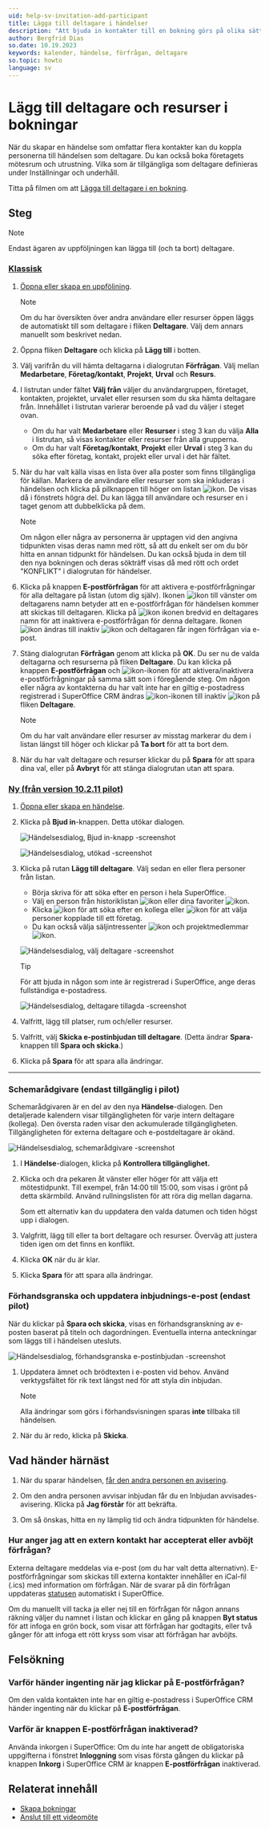 ```yaml
---
uid: help-sv-invitation-add-participant
title: Lägga till deltagare i händelser
description: "Att bjuda in kontakter till en bokning görs på olika sätt. Den här guiden beskriver hur du lägger till deltagare i en bokning."
author: Bergfrid Dias
so.date: 10.19.2023
keywords: kalender, händelse, förfrågan, deltagare
so.topic: howto
language: sv
---
```


# Lägg till deltagare och resurser i bokningar

När du skapar en händelse som omfattar flera kontakter kan du koppla personerna till händelsen som deltagare. Du kan också boka företagets mötesrum och utrustning. Vilka som är tillgängliga som deltagare definieras under Inställningar och underhåll.

Titta på filmen om att [Lägga till deltagare i en bokning][15].

## Steg

> [!NOTE]
> Endast ägaren av uppföljningen kan lägga till (och ta bort) deltagare.

<!-- markdownlint-disable MD051 -->
### [Klassisk](#tab/participants)

1. [Öppna eller skapa en uppföljning][3].

    > [!NOTE]
    > Om du har översikten över andra användare eller resurser öppen läggs de automatiskt till som deltagare i fliken **Deltagare**. Välj dem annars manuellt som beskrivet nedan.
2. Öppna fliken **Deltagare** och klicka på **Lägg till** i botten.

3. Välj varifrån du vill hämta deltagarna i dialogrutan **Förfrågan**. Välj mellan **Medarbetare**, **Företag/kontakt**, **Projekt**, **Urval** och **Resurs**.

4. I listrutan under fältet **Välj från** väljer du användargruppen, företaget, kontakten, projektet, urvalet eller resursen som du ska hämta deltagare från. Innehållet i listrutan varierar beroende på vad du väljer i steget ovan.
    * Om du har valt **Medarbetare** eller **Resurser** i steg 3 kan du välja **Alla** i listrutan, så visas kontakter eller resurser från alla grupperna.
    * Om du har valt **Företag/kontakt**, **Projekt** eller **Urval** i steg 3 kan du söka efter företag, kontakt, projekt eller urval i det här fältet.

5. När du har valt källa visas en lista över alla poster som finns tillgängliga för källan. Markera de användare eller resurser som ska inkluderas i händelsen och klicka på pilknappen till höger om listan ![ikon][img2]. De visas då i fönstrets högra del. Du kan lägga till användare och resurser en i taget genom att dubbelklicka på dem.

    > [!NOTE]
    > Om någon eller några av personerna är upptagen vid den angivna tidpunkten visas deras namn med rött, så att du enkelt ser om du bör hitta en annan tidpunkt för händelsen. Du kan också bjuda in dem till den nya bokningen och deras sökträff visas då med rött och ordet "KONFLIKT" i dialogrutan för händelser.

6. Klicka på knappen **E-postförfrågan** för att aktivera e-postförfrågningar för alla deltagare på listan (utom dig själv). Ikonen ![ikon][img1] till vänster om deltagarens namn betyder att en e-postförfrågan för händelsen kommer att skickas till deltagaren. Klicka på ![ikon][img1] ikonen bredvid en deltagares namn för att inaktivera e-postförfrågan för denna deltagare. Ikonen ![ikon][img1] ändras till inaktiv ![ikon][img3] och deltagaren får ingen förfrågan via e-post.

7. Stäng dialogrutan **Förfrågan** genom att klicka på **OK**. Du ser nu de valda deltagarna och resurserna på fliken **Deltagare**. Du kan klicka på knappen **E-postförfrågan** och ![ikon][img1]-ikonen för att aktivera/inaktivera e-postförfrågningar på samma sätt som i föregående steg.
    Om någon eller några av kontakterna du har valt inte har en giltig e-postadress registrerad i SuperOffice CRM ändras ![ikon][img1]-ikonen till inaktiv ![ikon][img3] på fliken **Deltagare**.

    > [!NOTE]
    > Om du har valt användare eller resurser av misstag markerar du dem i listan längst till höger och klickar på **Ta bort** för att ta bort dem.

8. När du har valt deltagare och resurser klickar du på **Spara** för att spara dina val, eller på **Avbryt** för att stänga dialogrutan utan att spara.

### [Ny (från version 10.2.11 pilot)](#tab/attendees)

1. [Öppna eller skapa en händelse][3].

1. Klicka på **Bjud in**-knappen. Detta utökar dialogen.

    ![Händelsesdialog, Bjud in-knapp -screenshot][img14]

    ![Händelsesdialog, utökad -screenshot][img15]

1. Klicka på rutan **Lägg till deltagare**. Välj sedan en eller flera personer från listan.

    * Börja skriva för att söka efter en person i hela SuperOffice.
    * Välj en person från historiklistan ![ikon][img4] eller dina favoriter ![ikon][img5].
    * Klicka ![ikon][img6] för att söka efter en kollega eller ![ikon][img7] för att välja personer kopplade till ett företag.
    * Du kan också välja säljintressenter ![ikon][img8] och projektmedlemmar ![ikon][img9].

    ![Händelsesdialog, välj deltagare -screenshot][img17]

    > [!TIP]
    > För att bjuda in någon som inte är registrerad i SuperOffice, ange deras fullständiga e-postadress.

    ![Händelsesdialog, deltagare tillagda -screenshot][img16]

1. Valfritt, lägg till platser, rum och/eller resurser.

1. Valfritt, välj **Skicka e-postinbjudan till deltagare**. (Detta ändrar **Spara**-knappen till **Spara och skicka**.)

1. Klicka på **Spara** för att spara alla ändringar.

***
<!-- markdownlint-restore -->

### <a id="availability" />Schemarådgivare (endast tillgänglig i pilot)

Schemarådgivaren är en del av den nya **Händelse**-dialogen. Den detaljerade kalendern visar tillgängligheten för varje intern deltagare (kollega). Den översta raden visar den ackumulerade tillgängligheten. Tillgängligheten för externa deltagare och e-postdeltagare är okänd.

![Händelsesdialog, schemarådgivare -screenshot][img18]

1. I **Händelse**-dialogen, klicka på **Kontrollera tillgänglighet.**

1. Klicka och dra pekaren åt vänster eller höger för att välja ett mötestidpunkt. Till exempel, från 14:00 till 15:00, som visas i grönt på detta skärmbild. Använd rullningslisten för att röra dig mellan dagarna.

    Som ett alternativ kan du uppdatera den valda datumen och tiden högst upp i dialogen.

1. Valgfritt, lägg till eller ta bort deltagare och resurser. Överväg att justera tiden igen om det finns en konflikt.

1. Klicka **OK** när du är klar.
1. Klicka **Spara** för att spara alla ändringar.

### <a id="preview" />Förhandsgranska och uppdatera inbjudnings-e-post (endast pilot)

När du klickar på **Spara och skicka**, visas en förhandsgranskning av e-posten baserat på titeln och dagordningen. Eventuella interna anteckningar som läggs till i händelsen utesluts.

![Händelsesdialog, förhandsgranska e-postinbjudan -screenshot][img13]

1. Uppdatera ämnet och brödtexten i e-posten vid behov. Använd verktygsfältet för rik text längst ned för att styla din inbjudan.

    > [!NOTE]
    > Alla ändringar som görs i förhandsvisningen sparas **inte** tillbaka till händelsen.

1. När du är redo, klicka på **Skicka**.

## Vad händer härnäst

1. När du sparar händelsen, [får den andra personen en avisering][5].

2. Om den andra personen avvisar inbjudan får du en Inbjudan avvisades-avisering. Klicka på **Jag förstår** för att bekräfta.

3. Om så önskas, hitta en ny lämplig tid och ändra tidpunkten för händelse.

### Hur anger jag att en extern kontakt har accepterat eller avböjt förfrågan?

Externa deltagare meddelas via e-post (om du har valt detta alternativn). E-postförfrågningar som skickas till externa kontakter innehåller en iCal-fil (.ics) med information om förfrågan. När de svarar på din förfrågan uppdateras [statusen][1] automatiskt i SuperOffice.

Om du manuellt vill tacka ja eller nej till en förfrågan för någon annans räkning väljer du namnet i listan och klickar en gång på knappen **Byt status** för att infoga en grön bock, som visar att förfrågan har godtagits, eller två gånger för att infoga ett rött kryss som visar att förfrågan har avböjts.

## Felsökning

### Varför händer ingenting när jag klickar på E-postförfrågan?

Om den valda kontakten inte har en giltig e-postadress i SuperOffice CRM händer ingenting när du klickar på **E-postförfrågan**.

### Varför är knappen E-postförfrågan inaktiverad?

Använda inkorgen i SuperOffice: Om du inte har angett de obligatoriska uppgifterna i fönstret **Inloggning** som visas första gången du klickar på knappen **Inkorg** i SuperOffice CRM är knappen **E-postförfrågan** inaktiverad.

## Relaterat innehåll

* [Skapa bokningar][3]
* [Anslut till ett videomöte][4]

<!-- Referenced links -->
[1]: index.md#status
[3]: ../create-follow-up.md
[4]: ../video-meetings.md
[5]: accept-decline.md
[15]: https://community.superoffice.com/globalassets/user--admin/learning/user-guide/diary--appointments/add-contact-to-appointment.mp4

<!-- Referenced images -->
[img1]: ../../../../../common/icons/pref-email.png
[img2]: ../../../../media/icons/arrow-right.png
[img3]: ../../../../media/icons/email-inactive.png
[img4]: ../../../../../common/icons/history-icon.png
[img5]: ../../../../../common/icons/favourite-icon.png
[img6]: ../../../../../common/icons/personblack.png
[img7]: ../../../../../common/icons/singlecolour/contact.png
[img8]: ../../../../../common/icons/sale.png
[img9]: ../../../../../common/icons/singlecolour/project.png
[img13]: ../../../../media/loc/en/diary/preview-invitation.png
[img14]: ../../../../media/loc/en/diary/invite.png
[img15]: ../../../../media/loc/en/diary/large-follow-up-dialog.png
[img16]: ../../../../media/loc/en/diary/attendees-added.png
[img17]: ../../../../media/loc/en/diary/follow-up-attendees.png
[img18]: ../../../../media/loc/en/diary/schedule-associate-ext-email.png
